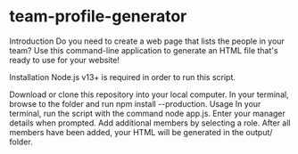 # team-profile-generator
Introduction
Do you need to create a web page that lists the people in your team? Use this command-line application to generate an HTML file that's ready to use for your website!

Installation
Node.js v13+ is required in order to run this script.

Download or clone this repository into your local computer.
In your terminal, browse to the folder and run npm install --production.
Usage
In your terminal, run the script with the command node app.js.
Enter your manager details when prompted.
Add additional members by selecting a role.
After all members have been added, your HTML will be generated in the output/ folder.
